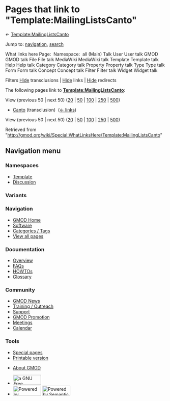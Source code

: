<div id="mw-page-base" class="noprint">

</div>

<div id="mw-head-base" class="noprint">

</div>

<div id="content" class="mw-body" role="main">

<span id="top"></span>

<div id="mw-js-message" style="display:none;">

</div>



# <span dir="auto">Pages that link to "Template:MailingListsCanto"</span>

<div id="bodyContent">

<div id="contentSub">

←
[Template:MailingListsCanto](/wiki/Template:MailingListsCanto "Template:MailingListsCanto")

</div>

<div id="jump-to-nav" class="mw-jump">

Jump to: [navigation](#mw-navigation), [search](#p-search)

</div>

<div id="mw-content-text">

What links here Page:  Namespace:  all (Main) Talk User User talk GMOD
GMOD talk File File talk MediaWiki MediaWiki talk Template Template talk
Help Help talk Category Category talk Property Property talk Type Type
talk Form Form talk Concept Concept talk Filter Filter talk Widget
Widget talk

Filters
[Hide](/mediawiki/index.php?title=Special:WhatLinksHere/Template:MailingListsCanto&hidetrans=1 "Special:WhatLinksHere/Template:MailingListsCanto")
transclusions \|
[Hide](/mediawiki/index.php?title=Special:WhatLinksHere/Template:MailingListsCanto&hidelinks=1 "Special:WhatLinksHere/Template:MailingListsCanto")
links \|
[Hide](/mediawiki/index.php?title=Special:WhatLinksHere/Template:MailingListsCanto&hideredirs=1 "Special:WhatLinksHere/Template:MailingListsCanto")
redirects

The following pages link to
**[Template:MailingListsCanto](/wiki/Template:MailingListsCanto "Template:MailingListsCanto")**:

View (previous 50 \| next 50)
([20](/mediawiki/index.php?title=Special:WhatLinksHere/Template:MailingListsCanto&limit=20 "Special:WhatLinksHere/Template:MailingListsCanto")
\|
[50](/mediawiki/index.php?title=Special:WhatLinksHere/Template:MailingListsCanto&limit=50 "Special:WhatLinksHere/Template:MailingListsCanto")
\|
[100](/mediawiki/index.php?title=Special:WhatLinksHere/Template:MailingListsCanto&limit=100 "Special:WhatLinksHere/Template:MailingListsCanto")
\|
[250](/mediawiki/index.php?title=Special:WhatLinksHere/Template:MailingListsCanto&limit=250 "Special:WhatLinksHere/Template:MailingListsCanto")
\|
[500](/mediawiki/index.php?title=Special:WhatLinksHere/Template:MailingListsCanto&limit=500 "Special:WhatLinksHere/Template:MailingListsCanto"))

- [Canto](/wiki/Canto "Canto") (transclusion) ‎
  <span class="mw-whatlinkshere-tools">([←
  links](/mediawiki/index.php?title=Special:WhatLinksHere&target=Canto "Special:WhatLinksHere"))</span>

View (previous 50 \| next 50)
([20](/mediawiki/index.php?title=Special:WhatLinksHere/Template:MailingListsCanto&limit=20 "Special:WhatLinksHere/Template:MailingListsCanto")
\|
[50](/mediawiki/index.php?title=Special:WhatLinksHere/Template:MailingListsCanto&limit=50 "Special:WhatLinksHere/Template:MailingListsCanto")
\|
[100](/mediawiki/index.php?title=Special:WhatLinksHere/Template:MailingListsCanto&limit=100 "Special:WhatLinksHere/Template:MailingListsCanto")
\|
[250](/mediawiki/index.php?title=Special:WhatLinksHere/Template:MailingListsCanto&limit=250 "Special:WhatLinksHere/Template:MailingListsCanto")
\|
[500](/mediawiki/index.php?title=Special:WhatLinksHere/Template:MailingListsCanto&limit=500 "Special:WhatLinksHere/Template:MailingListsCanto"))

</div>

<div class="printfooter">

Retrieved from
"<http://gmod.org/wiki/Special:WhatLinksHere/Template:MailingListsCanto>"

</div>

<div id="catlinks" class="catlinks catlinks-allhidden">

</div>

<div class="visualClear">

</div>

</div>

</div>

<div id="mw-navigation">

## Navigation menu

<div id="mw-head">



<div id="left-navigation">

<div id="p-namespaces" class="vectorTabs" role="navigation"
aria-labelledby="p-namespaces-label">

### Namespaces

- <span id="ca-nstab-template"><a href="/wiki/Template:MailingListsCanto" accesskey="c"
  title="View the template [c]">Template</a></span>
- <span id="ca-talk"><a
  href="/mediawiki/index.php?title=Template_talk:MailingListsCanto&amp;action=edit&amp;redlink=1"
  accesskey="t"
  title="Discussion about the content page [t]">Discussion</a></span>

</div>

<div id="p-variants" class="vectorMenu emptyPortlet" role="navigation"
aria-labelledby="p-variants-label">

### 

### Variants[](#)

<div class="menu">

</div>

</div>

</div>

<div id="right-navigation">





</div>



</div>

</div>

</div>

<div id="mw-panel">

<div id="p-logo" role="banner">

<a href="/wiki/Main_Page"
style="background-image: url(http://gmod.org/images/GMOD-cogs.png);"
title="Visit the main page"></a>

</div>

<div id="p-Navigation" class="portal" role="navigation"
aria-labelledby="p-Navigation-label">

### Navigation

<div class="body">

- <span id="n-GMOD-Home">[GMOD Home](/wiki/Main_Page)</span>
- <span id="n-Software">[Software](/wiki/GMOD_Components)</span>
- <span id="n-Categories-.2F-Tags">[Categories /
  Tags](/wiki/Categories)</span>
- <span id="n-View-all-pages">[View all
  pages](/wiki/Special:AllPages)</span>

</div>

</div>

<div id="p-Documentation" class="portal" role="navigation"
aria-labelledby="p-Documentation-label">

### Documentation

<div class="body">

- <span id="n-Overview">[Overview](/wiki/Overview)</span>
- <span id="n-FAQs">[FAQs](/wiki/Category:FAQ)</span>
- <span id="n-HOWTOs">[HOWTOs](/wiki/Category:HOWTO)</span>
- <span id="n-Glossary">[Glossary](/wiki/Glossary)</span>

</div>

</div>

<div id="p-Community" class="portal" role="navigation"
aria-labelledby="p-Community-label">

### Community

<div class="body">

- <span id="n-GMOD-News">[GMOD News](/wiki/GMOD_News)</span>
- <span id="n-Training-.2F-Outreach">[Training /
  Outreach](/wiki/Training_and_Outreach)</span>
- <span id="n-Support">[Support](/wiki/Support)</span>
- <span id="n-GMOD-Promotion">[GMOD
  Promotion](/wiki/GMOD_Promotion)</span>
- <span id="n-Meetings">[Meetings](/wiki/Meetings)</span>
- <span id="n-Calendar">[Calendar](/wiki/Calendar)</span>

</div>

</div>

<div id="p-tb" class="portal" role="navigation"
aria-labelledby="p-tb-label">

### Tools

<div class="body">

- <span id="t-specialpages"><a href="/wiki/Special:SpecialPages" accesskey="q"
  title="A list of all special pages [q]">Special pages</a></span>
- <span id="t-print"><a
  href="/mediawiki/index.php?title=Special:WhatLinksHere/Template:MailingListsCanto&amp;printable=yes"
  rel="alternate" accesskey="p"
  title="Printable version of this page [p]">Printable version</a></span>

</div>

</div>

</div>

</div>

<div id="footer" role="contentinfo">

- <span id="footer-places-about">[About
  GMOD](/wiki/GMOD:About "GMOD:About")</span>

<!-- -->

- <span id="footer-copyrightico">[<img src="http://www.gnu.org/graphics/gfdl-logo-small.png" width="88"
  height="31" alt="a GNU Free Documentation License" />](http://www.gnu.org/licenses/fdl-1.3.html)</span>
- <span id="footer-poweredbyico">[<img src="/mediawiki/skins/common/images/poweredby_mediawiki_88x31.png"
  width="88" height="31" alt="Powered by MediaWiki" />](//www.mediawiki.org/)
  [<img
  src="/mediawiki/extensions/SemanticMediaWiki/includes/../resources/images/smw_button.png"
  width="88" height="31" alt="Powered by Semantic MediaWiki" />](https://www.semantic-mediawiki.org/wiki/Semantic_MediaWiki)</span>

<div style="clear:both">

</div>

</div>
